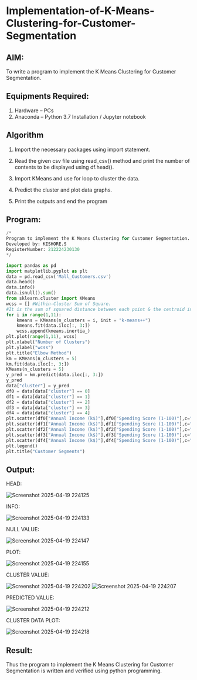 # Implementation-of-K-Means-Clustering-for-Customer-Segmentation

## AIM:
To write a program to implement the K Means Clustering for Customer Segmentation.

## Equipments Required:
1. Hardware – PCs
2. Anaconda – Python 3.7 Installation / Jupyter notebook

## Algorithm
1. Import the necessary packages using import statement.

2. Read the given csv file using read_csv() method and print the number of contents to be displayed using df.head().

3. Import KMeans and use for loop to cluster the data.

4. Predict the cluster and plot data graphs.

5. Print the outputs and end the program

## Program:
```PYTHON
/*
Program to implement the K Means Clustering for Customer Segmentation.
Developed by: KISHORE.S 
RegisterNumber: 212224230130 
*/

import pandas as pd
import matplotlib.pyplot as plt
data = pd.read_csv('Mall_Customers.csv')
data.head()
data.info()
data.isnull().sum()
from sklearn.cluster import KMeans
wcss = [] #Within-Cluster Sum of Square.
#It is the sum of squared distance between each point & the centroid in a cluster
for i in range(1,11):
    kmeans = KMeans(n_clusters = i, init = "k-means++")
    kmeans.fit(data.iloc[:, 3:])
    wcss.append(kmeans.inertia_)
plt.plot(range(1,11), wcss)
plt.xlabel("Number of Clusters")
plt.ylabel("wcss")
plt.title("Elbow Method")
km = KMeans(n_clusters = 5)
km.fit(data.iloc[:, 3:])
KMeans(n_clusters = 5)
y_pred = km.predict(data.iloc[:, 3:])
y_pred
data["cluster"] = y_pred
df0 = data[data["cluster"] == 0]
df1 = data[data["cluster"] == 1]
df2 = data[data["cluster"] == 2]
df3 = data[data["cluster"] == 3]
df4 = data[data["cluster"] == 4]
plt.scatter(df0["Annual Income (k$)"],df0["Spending Score (1-100)"],c="red",label="cluster0")
plt.scatter(df1["Annual Income (k$)"],df1["Spending Score (1-100)"],c="black",label="cluster1")
plt.scatter(df2["Annual Income (k$)"],df2["Spending Score (1-100)"],c="blue",label="cluster2")
plt.scatter(df3["Annual Income (k$)"],df3["Spending Score (1-100)"],c="green",label="cluster3")
plt.scatter(df4["Annual Income (k$)"],df4["Spending Score (1-100)"],c="magenta",label="cluster4")
plt.legend()
plt.title("Customer Segments")
```

## Output:

HEAD:

![Screenshot 2025-04-19 224125](https://github.com/user-attachments/assets/e58be48e-26d3-494d-84f5-790150369b26)

INFO:

![Screenshot 2025-04-19 224133](https://github.com/user-attachments/assets/7ef44e24-a857-4a60-a912-ade29ecf7364)

NULL VALUE:

![Screenshot 2025-04-19 224147](https://github.com/user-attachments/assets/3c12c0ec-4973-4ce4-9079-6df9fbf3a6bc)

PLOT:

![Screenshot 2025-04-19 224155](https://github.com/user-attachments/assets/779c4250-f278-4ca7-9137-73fd968a5e40)

CLUSTER VALUE:

![Screenshot 2025-04-19 224202](https://github.com/user-attachments/assets/58a37d07-6967-46b4-9f07-ba2567356ff2)
![Screenshot 2025-04-19 224207](https://github.com/user-attachments/assets/9cdbd66d-f805-4b07-b30b-bbc77598fa1b)

PREDICTED VALUE:

![Screenshot 2025-04-19 224212](https://github.com/user-attachments/assets/a9400100-634e-4ad6-bbcb-d17218900dae)

CLUSTER DATA PLOT:

![Screenshot 2025-04-19 224218](https://github.com/user-attachments/assets/daac2470-821a-4e64-b980-a483cd0bda5d)


## Result:
Thus the program to implement the K Means Clustering for Customer Segmentation is written and verified using python programming.
